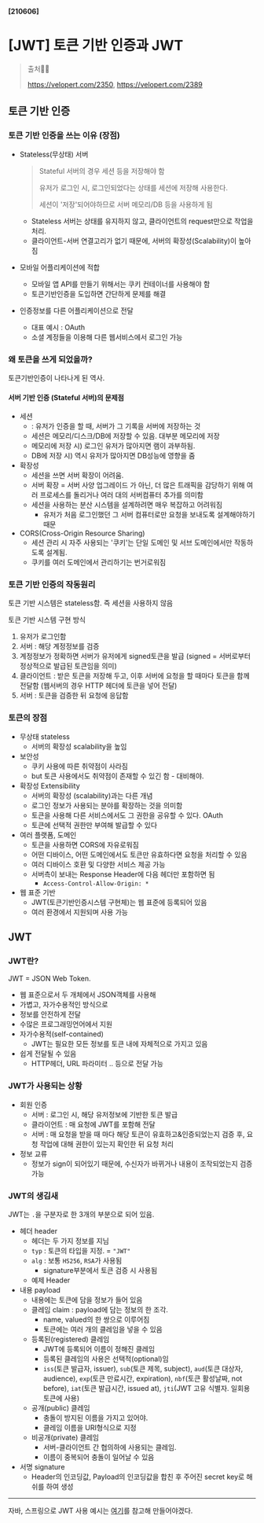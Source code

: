 **[210606]**



# [JWT] 토큰 기반 인증과 JWT

> 출처🙇‍♀️
>
> https://velopert.com/2350, https://velopert.com/2389

## 토큰 기반 인증

### 토큰 기반 인증을 쓰는 이유 (장점)

- Stateless(무상태) 서버

  > Stateful 서버의 경우 세션 등을 저장해야 함
  >
  > 유저가 로그인 시, 로그인되었다는 상태를 세션에 저장해 사용한다.
  >
  > 세션이 '저장'되어야하므로 서버 메모리/DB 등을 사용하게 됨

  - Stateless 서버는 상태를 유지하지 않고, 클라이언트의 request만으로 작업을 처리.
  - 클라이언트-서버 연결고리가 없기 때문에, 서버의 확장성(Scalability)이 높아짐

- 모바일 어플리케이션에 적합

  - 모바일 앱 API를 만들기 위해서는 쿠키 컨테이너를 사용해야 함
  - 토큰기반인증을 도입하면 간단하게 문제를 해결

- 인증정보를 다른 어플리케이션으로 전달

  - 대표 예시 : OAuth
  - 소셜 계정들을 이용해 다른 웹서비스에서 로그인 가능

### 왜 토큰을 쓰게 되었을까?

토큰기반인증이 나타나게 된 역사.

#### 서버 기반 인증 (Stateful 서버)의 문제점

- 세션
  - : 유저가 인증을 할 때, 서버가 그 기록을 서버에 저장하는 것
  - 세션은 메모리/디스크/DB에 저장할 수 있음. 대부분 메모리에 저장
  - 메모리에 저장 시) 로그인 유저가 많아지면 램이 과부하됨.
  - DB에 저장 시) 역시 유저가 많아지면 DB성능에 영향을 줌
- 확장성
  - 세션을 쓰면 서버 확장이 어려움.
  - 서버 확장 = 서버 사양 업그레이드 가 아닌, 더 많은 트래픽을 감당하기 위해 여러 프로세스를 돌리거나 여러 대의  서버컴퓨터 추가를 의미함
  - 세션을 사용하는 분산 시스템을 설계하려면 매우 복잡하고 어려워짐
    - 유저가 처음 로그인했던 그 서버 컴퓨터로만 요청을 보내도록 설계해야하기 때문
- CORS(Cross-Origin Resource Sharing)
  - 세션 관리 시 자주 사용되는 '쿠키'는 단일 도메인 및 서브 도메인에서만 작동하도록 설계됨.
  - 쿠키를 여러 도메인에서 관리하기는 번거로워짐

### 토큰 기반 인증의 작동원리

토큰 기반 시스템은 stateless함. 즉 세션을 사용하지 않음

토큰 기반 시스템 구현 방식

1. 유저가 로그인함
2. 서버 : 해당 계정정보를 검증
3. 계정정보가 정확하면 서버가 유저에게 signed토큰을 발급 (signed = 서버로부터 정상적으로 발급된 토큰임을 의미)
4. 클라이언트 : 받은 토큰을 저장해 두고, 이후 서버에 요청을 할 때마다 토큰을 함께 전달함 (웹서버의 경우 HTTP 헤더에 토큰을 넣어 전달)
5. 서버 : 토큰을 검증한 뒤 요청에 응답함

### 토큰의 장점

- 무상태 stateless
  - 서버의 확장성 scalability을 높임
- 보안성
  - 쿠키 사용에 따른 취약점이 사라짐
  - but 토큰 사용에서도 취약점이 존재할 수 있긴 함 - 대비해야.
- 확장성 Extensibility
  - 서버의 확장성 (scalability)과는 다른 개념
  - 로그인 정보가 사용되는 분야를 확장하는 것을 의미함 
  - 토큰을 사용해 다른 서비스에서도 그 권한을 공유할 수 있다. OAuth
  - 토큰에 선택적 권한만 부여해 발급할 수 있다
- 여러 플랫폼, 도메인 
  - 토큰을 사용하면 CORS에 자유로워짐
  - 어떤 디바이스, 어떤 도메인에서도 토큰만 유효하다면 요청을 처리할 수 있음
  - 여러 디바이스 호환 및 다양한 서비스 제공 가능
  - 서버측이 보내는 Response Header에 다음 헤더만 포함하면 됨
    - `Access-Control-Allow-Origin: *`
- 웹 표준 기반
  - JWT(토큰기반인증시스템 구현체)는 웹 표준에 등록되어 있음
  - 여러 환경에서 지원되며 사용 가능

## JWT

### JWT란?

JWT = JSON Web Token.

- 웹 표준으로서 두 개체에서 JSON객체를 사용해
- 가볍고, 자가수용적인 방식으로
- 정보를 안전하게 전달
- 수많은 프로그래밍언어에서 지원
- 자가수용적(self-contained)
  - JWT는 필요한 모든 정보를 토큰 내에 자체적으로 가지고 있음
- 쉽게 전달될 수 있음
  - HTTP헤더, URL 파라미터 .. 등으로 전달 가능

### JWT가 사용되는 상황

- 회원 인증
  - 서버 : 로그인 시, 해당 유저정보에 기반한 토큰 발급
  - 클라이언트 : 매 요청에 JWT를 포함해 전달
  - 서버 : 매 요청을 받을 때 마다 해당 토큰이 유효하고&인증되었는지 검증 후, 요청 작업에 대해 권한이 있는지 확인한 뒤 요청 처리
- 정보 교류
  - 정보가 sign이 되어있기 때문에, 수신자가 바뀌거나 내용이 조작되었는지 검증 가능

### JWT의 생김새

JWT는 `.`을 구분자로 한 3개의 부분으로 되어 있음.

- 헤더 header
  - 헤더는 두 가지 정보를 지님
  - `typ` : 토큰의 타입을 지정. = `"JWT"`
  - `alg` : 보통 `HS256`, `RSA`가 사용됨
    - signature부분에서 토큰 검증 시 사용됨
  - 예제 Header
- 내용 payload
  - 내용에는 토큰에 담을 정보가 들어 있음
  - 클레임 claim : payload에 담는 정보의 한 조각. 
    - name, valued의 한 쌍으로 이루어짐
    - 토큰에는 여러 개의 클레임을 넣을 수 있음
  - 등록된(registered) 클레임
    - JWT에 등록되어 이름이 정해진 클레임
    - 등록된 클레임의 사용은 선택적(optional)임
    - `iss`(토큰 발급자, issuer), `sub`(토큰 제목, subject), `aud`(토큰 대상자, audience), `exp`(토큰 만료시간, expiration), `nbf`(토큰 활성날짜, not before), `iat`(토큰 발급시간, issued at), `jti`(JWT 고유 식별자. 일회용 토큰에 사용)
  - 공개(public) 클레임
    - 충돌이 방지된 이름을 가지고 있어야.
    - 클레임 이름을 URI형식으로 지정
  - 비공개(private) 클레임
    - 서버-클라이언트 간 협의하에 사용되는 클레임.
    - 이름이 중복되어 충돌이 일어날 수 있음
- 서명 signature
  - Header의 인코딩값, Payload의 인코딩값을 합친 후 주어진 secret key로 해쉬를 하여 생성



---

자바, 스프링으로 JWT 사용 예시는 [여기](https://meetup.toast.com/posts/239)를 참고해 만들어야겠다.